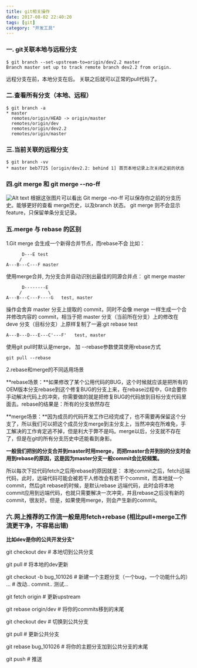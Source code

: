 ```yaml
---
title: git相关操作
date: 2017-08-02 22:40:20
tags: [git]
category: "开发工具"
---
```

### 一. git关联本地与远程分支

```
$ git branch --set-upstream-to=origin/dev2.2 master
Branch master set up to track remote branch dev2.2 from origin.
```
远程分支在前，本地分支在后。
关联之后就可以正常的pull代码了。

### 二.查看所有分支（本地、远程）
```
$ git branch -a
* master
  remotes/origin/HEAD -> origin/master
  remotes/origin/dev
  remotes/origin/dev2.2
  remotes/origin/master
```

### 三.当前关联的远程分支
```
$ git branch -vv
* master beb7725 [origin/dev2.2: behind 1] 首页本地记录上次关闭之前的状态
```

### 四.git merge 和 git merge --no-ff
![Alt text](http://img.blog.csdn.net/20150811134840627 "Optional title")
根据这张图片可以看出
Git merge –no-ff 可以保存你之前的分支历史。能够更好的查看 merge历史，以及branch 状态。
git merge 则不会显示 feature，只保留单条分支记录。

### 五.merge 与 rebase 的区别
1.Git merge 会生成一个新得合并节点，而rebase不会
比如：
```
      D---E test
     /
A---B---C---F master
```
使用merge合并, 为分支合并自动识别出最佳的同源合并点： git merge master
```
      D--------E
     /          \
A---B---C---F----G   test, master
```
操作会舍弃 master 分支上提取的 commit，同时不会像 merge 一样生成一个合并修改内容的 commit，相当于把 master 分支（当前所在分支）上的修改在 deve 分支（目标分支）上原样复制了一遍:git rebase test
```
A---B---D---E---C'---F'   test, master
```
使用git pull时默认是merge， 加 --rebase参数使其使用rebase方式
```
git pull --rebase  
```
2.rebase和merge的不同适用场景

**rebase场景：**如果修改了某个公用代码的BUG，这个时候就应该是把所有的OEM版本分支rebase到这个修复BUG的分支上来，在rebase过程中，Git会要你手动解决代码上的冲突，你需要做的就是把修复BUG的代码放到目标分支代码里面去。rebase的结果是：所有的分支依然存在

**merge场景：**因为成员的代码开发工作已经完成了，也不需要再保留这个分支了，所以我们可以把这个成员分支merge到主分支上，当然冲突在所难免，手工解决的工作肯定逃不掉，但是利大于弊不是吗。merge以后，分支就不存在了，但是在git的所有分支历史中还能看到身影。

**一般我们把别的分支合并到master时用merge，而把master合并到别的分支时会用到rebase的原因，这是因为master分支一般commit会比较频繁。**

所以每次下拉代码fetch之后用rebase的原因就是： 
本地commit之后，fetch远端代码，此时，远端代码可能会被若干人修改会有若干个commit，而本地就一个commit，然后git rebase的时候，是默认rebase 远端代码，此时会将本地commit应用到远端代码，也就只需要解决一次冲突，并且rebase之后没有新的commit，很友好。但是，如果使用merge，则会产生新的commit。

### 六.网上推荐的工作流一般是用fetch+rebase (相比pull+merge工作流更干净，不容易出错)
**比如dev是你的公共开发分支***

git checkout dev  # 本地切到公共分支 

git pull              # 将本地的dev更新

git checkout -b bug_101026  # 新建一个主题分支（一个bug，一个功能什么的）
... # 改动.. commit.. 测试...

git fetch origin      # 更新upstream

git rebase origin/dev  # 将你的commits移到的末尾

git checkout dev  # 切换到公共分支

git pull              # 更新公共分支

git rebase bug_101026  # 将你的主题分支加到公共分支的末尾

git push               # 推送

